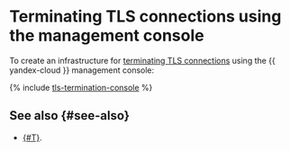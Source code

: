 # Terminating TLS connections using the management console

To create an infrastructure for [terminating TLS connections](index.md) using the {{ yandex-cloud }} management console:

{% include [tls-termination-console](../../../_tutorials/security/tls-termination-console.md) %}

## See also {#see-also}

* [{#T}](terraform.md).